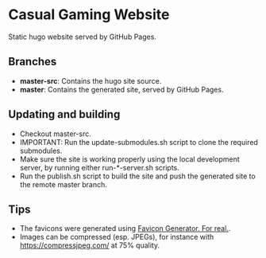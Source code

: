 # Casual Gaming Website
Static hugo website served by GitHub Pages.

## Branches
* **master-src**: Contains the hugo site source.
* **master**: Contains the generated site, served by GitHub Pages.

## Updating and building
* Checkout master-src.
* IMPORTANT: Run the update-submodules.sh script to clone the required submodules.
* Make sure the site is working properly using the local development server, by running either run-\*-server.sh scripts.
* Run the publish.sh script to build the site and push the generated site to the remote master branch.

## Tips
* The favicons were generated using [Favicon Generator. For real.](https://realfavicongenerator.net/).
* Images can be compressed (esp. JPEGs), for instance with <https://compressjpeg.com/> at 75% quality.
